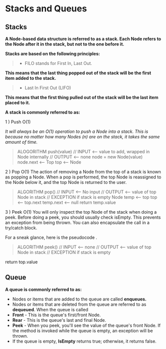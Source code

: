 # Stacks and Queues

## Stacks

**A Node-based data structure is referred to as a stack. Each Node refers to the Node after it in the stack, but not to the one before it.**


**Stacks are based on the following principles:**



>* FILO stands for First In, Last Out.

**This means that the last thing popped out of the stack will be the first item added to the stack.**



>* Last In First Out (LIFO)

**This means that the first thing pulled out of the stack will be the last item placed to it.**



**A stack is commonly referred to as:**

1 ) Push O(1)

_It will always be an O(1) operation to push a Node into a stack. This is because no matter how many Nodes (n) are on the stack, it takes the same amount of time._
>ALOGORITHM push(value)
// INPUT <-- value to add, wrapped in Node internally
// OUTPUT <-- none
   node = new Node(value)
   node.next <-- Top
   top <-- Node

2 ) Pop O(1)
The action of removing a Node from the top of a stack is known as popping a Node. When a pop is performed, the top Node is reassigned to the Node below it, and the top Node is returned to the user.
>ALGORITHM pop()
// INPUT <-- No input
// OUTPUT <-- value of top Node in stack
// EXCEPTION if stack is empty
Node temp <-- top
   top <-- top.next
   temp.next <-- null
   return temp.value


3 ) Peek O(1) 
 You will only inspect the top Node of the stack when doing a peek.
Before doing a peek, you should usually check isEmpty. This prevents an exception from being thrown. You can also encapsulate the call in a try/catch block.

For a sneak glance, here is the pseudocode
.
>ALGORITHM peek()
// INPUT <-- none
// OUTPUT <-- value of top Node in stack
// EXCEPTION if stack is empty

   return top.value





## Queue

**A queue is commonly referred to as:**

* Nodes or items that are added to the queue are called **enqueues.**
* Nodes or items that are deleted from the queue are referred to as **dequeued**. When the queue is called
* **Front** - This is the queue's first/front Node.
* **Rear** - This is the queue's last and final Node.
* **Peek** - When you peek, you'll see the value of the queue's front Node. If the method is invoked while the queue is empty, an exception will be thrown.
* If the queue is empty, **IsEmpty** returns true; otherwise, it returns false.

